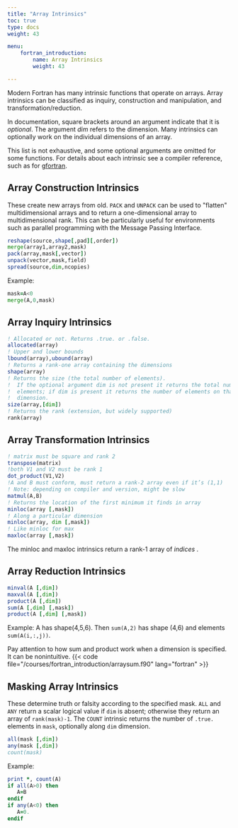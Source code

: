 ```yaml
---
title: "Array Intrinsics"
toc: true
type: docs
weight: 43

menu:
    fortran_introduction:
        name: Array Intrinsics
        weight: 43

---
```


Modern Fortran has many intrinsic functions that operate on arrays.
Array intrinsics can be classified as inquiry, construction and manipulation, and transformation/reduction.

In documentation, square brackets around an argument indicate that it is _optional_.  The argument _dim_ refers to the dimension.  Many intrinsics can optionally work on the individual dimensions of an array.

This list is not exhaustive, and some optional arguments are omitted for some functions. For details about each intrinsic see a compiler reference, such as for [gfortran](https://gcc.gnu.org/onlinedocs/gcc-4.9.4/gfortran/Intrinsic-Procedures.html#Intrinsic-Procedures).

## Array Construction Intrinsics

These create new arrays from old. `PACK` and `UNPACK` can be used to "flatten" multidimensional arrays and to return a one-dimensional array to multidimensional rank.  This can be particularly useful for environments such as parallel programming with the Message Passing Interface.

```fortran
reshape(source,shape[,pad][,order])
merge(array1,array2,mask)
pack(array,mask[,vector])
unpack(vector,mask,field)
spread(source,dim,ncopies)
```
Example:
```fortran
mask=A<0
merge(A,0,mask)
```

## Array Inquiry Intrinsics

```fortran
! Allocated or not. Returns .true. or .false.
allocated(array)  
! Upper and lower bounds
lbound(array),ubound(array)
! Returns a rank-one array containing the dimensions
shape(array)      
! Returns the size (the total number of elements).  
!  If the optional argument dim is not present it returns the total number of 
!  elements; if dim is present it returns the number of elements on that 
!  dimension.
size(array,[dim]) 
! Returns the rank (extension, but widely supported)
rank(array)
```

## Array Transformation Intrinsics

```fortran
! matrix must be square and rank 2
transpose(matrix)
!both V1 and V2 must be rank 1
dot_product(V1,V2)
!A and B must conform, must return a rank-2 array even if it’s (1,1)
! Note: depending on compiler and version, might be slow
matmul(A,B)
! Returns the location of the first minimum it finds in array
minloc(array [,mask]) 
! Along a particular dimension
minloc(array, dim [,mask])
! Like minloc for max
maxloc(array [,mask])
```
The minloc and maxloc intrinsics return a rank-1 array of _indices_ .

## Array Reduction Intrinsics

```fortran
minval(A [,dim])
maxval(A [,dim])
product(A [,dim])
sum(A [,dim] [,mask])
product(A [,dim] [,mask])
```
Example:
A has shape(4,5,6). Then
`sum(A,2)` has shape (4,6) and elements `sum(A(i,:,j))`.

Pay attention to how sum and product work when a dimension is specified.  It can be nonintuitive.
{{< code file="/courses/fortran_introduction/arraysum.f90" lang="fortran" >}}

## Masking Array Intrinsics

These determine truth or falsity according to the specified mask.  `ALL` and `ANY` return a scalar logical value if `dim` is absent; otherwise they return an array of `rank(mask)-1`.
The `COUNT` intrinsic returns the number of `.true.` elements in `mask`, 
optionally along `dim` dimension.

```fortran
all(mask [,dim])
any(mask [,dim])
count(mask)
```
Example:
```fortran
print *, count(A)
if all(A>0) then 
   A=B
endif
if any(A<0) then
   A=0.
endif
```
